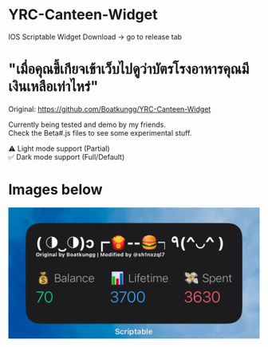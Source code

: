 # YRC-Canteen-Widget
IOS Scriptable Widget
Download -> go to release tab

# "เมื่อคุณขี้เกียจเข้าเว็บไปดูว่าบัตรโรงอาหารคุณมีเงินเหลือเท่าไหร่"
Original: https://github.com/Boatkungg/YRC-Canteen-Widget

Currently being tested and demo by my friends.<br>
Check the Beta#.js files to see some experimental stuff.

⚠️ Light mode support (Partial)<br>
✅ Dark mode support (Full/Default)

# Images below
![Dark Mode](images/dark.png)
